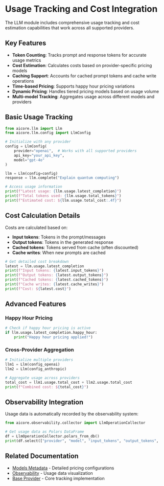 
# Usage Tracking and Cost Integration

The LLM module includes comprehensive usage tracking and cost estimation capabilities that work across all supported providers.

## Key Features

- **Token Counting**: Tracks prompt and response tokens for accurate usage metrics
- **Cost Estimation**: Calculates costs based on provider-specific pricing models
- **Caching Support**: Accounts for cached prompt tokens and cache write operations
- **Time-based Pricing**: Supports happy hour pricing variations
- **Dynamic Pricing**: Handles tiered pricing models based on usage volume
- **Multi-model Tracking**: Aggregates usage across different models and providers

## Basic Usage Tracking

```python
from aicore.llm import Llm
from aicore.llm.config import LlmConfig

# Initialize with any provider
config = LlmConfig(
    provider="openai",  # Works with all supported providers
    api_key="your_api_key",
    model="gpt-4o"
)

llm = Llm(config=config)
response = llm.complete("Explain quantum computing")

# Access usage information
print(f"Latest usage: {llm.usage.latest_completion}")
print(f"Total tokens used: {llm.usage.total_tokens}")
print(f"Estimated cost: ${llm.usage.total_cost:.4f}")
```

## Cost Calculation Details

Costs are calculated based on:
- **Input tokens**: Tokens in the prompt/messages
- **Output tokens**: Tokens in the generated response  
- **Cached tokens**: Tokens served from cache (often discounted)
- **Cache writes**: When new prompts are cached

```python
# Get detailed cost breakdown
latest = llm.usage.latest_completion
print(f"Input tokens: {latest.input_tokens}")
print(f"Output tokens: {latest.output_tokens}")
print(f"Cached tokens: {latest.cached_tokens}")
print(f"Cache writes: {latest.cache_writes}")
print(f"Cost: ${latest.cost}")
```

## Advanced Features

### Happy Hour Pricing

```python
# Check if happy hour pricing is active
if llm.usage.latest_completion.happy_hour:
    print("Happy hour pricing applied!")
```

### Cross-Provider Aggregation

```python
# Initialize multiple providers
llm1 = Llm(config_openai)
llm2 = Llm(config_anthropic)

# Aggregate usage across providers
total_cost = llm1.usage.total_cost + llm2.usage.total_cost
print(f"Combined cost: ${total_cost}")
```

## Observability Integration

Usage data is automatically recorded by the observability system:

```python
from aicore.observability.collector import LlmOperationCollector

# Get usage data as Polars DataFrame
df = LlmOperationCollector.polars_from_db()
print(df.select(["provider", "model", "input_tokens", "output_tokens", "cost"]))
```

## Related Documentation

- [Models Metadata](models_metadata.md) - Detailed pricing configurations
- [Observability](../observability/overview.md) - Usage data visualization
- [Base Provider](base_provider.md) - Core tracking implementation